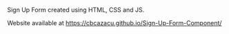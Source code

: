 Sign Up Form created using HTML, CSS and JS.

Website available at https://cbcazacu.github.io/Sign-Up-Form-Component/ 
